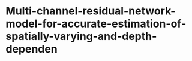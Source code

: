 # Multi-channel-residual-network-model-for-accurate-estimation-of-spatially-varying-and-depth-dependen